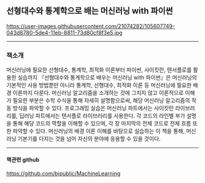 ## 선형대수와 통계학으로 배는 머신러닝 with 파이썬 

https://user-images.githubusercontent.com/21074282/105607749-043d8780-5de4-11eb-8811-73d80cf8f3e5.jpg

-------------------------------
### 책소개 
머신러닝에 필요한 선형대수, 통계학, 최적화 이론부터
파이썬, 사이킷런, 텐서플로를 활용한 실습까지
『선형대수와 통계학으로 배우는 머신러닝 with 파이썬』은 머신러닝의 기본적인 사용 방법뿐만 아니라 통계학, 선형대수, 최적화 이론 등 머신러닝에 필요한 배경 이론까지 다룬다. 머신러닝 알고리즘을 소개하는 것에 그치지 않고 이론적으로 이해가 필요한 부분은 수학 수식을 통해 자세히 설명함으로써, 해당 머신러닝 알고리즘의 작동 방식을 파악할 수 있다. 프로그래밍 실습은 머신러닝 파트에서는 사이킷런 라이브러리를, 딥러닝 파트에서는 텐서플로 라이브러리를 사용한다. 각 코드의 라인별 부가 설명을 통해 해당 코드의 역할을 이해할 수 있으며, 각 장 마지막의 전체 코드로 전체 흐름 또한 파악할 수 있다. 머신러닝의 배경 이론 이해를 바탕으로 실습하는 이 책을 통해, 머신러닝 기본기를 다지는 것을 넘어 자신의 분야에 응용할 수 있을 것이다.

----------------------------------
#### 책관련 github
https://github.com/bjpublic/MachineLearning